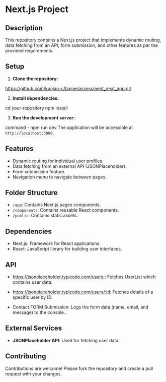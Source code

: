 # Next.js Project

## Description

This repository contains a Next.js project that implements dynamic routing, data fetching from an API, form submission, and other features as per the provided requirements.

## Setup

1. **Clone the repository:**
 
 https://github.com/kunjan-c/baseelassessment_next_app.git


2. **Install dependencies:**

cd your-repository
npm install

3. **Run the development server:**

command - npm run dev
The application will be accessible at `http://localhost:3000`.

## Features

- Dynamic routing for individual user profiles.
- Data fetching from an external API (JSONPlaceholder).
- Form submission feature.
- Navigation menu to navigate between pages.

## Folder Structure

- `/app`: Contains Next.js pages components.
- `/components`: Contains reusable React components.
- `/public`: Contains static assets.

## Dependencies

- Next.js: Framework for React applications.
- React: JavaScript library for building user interfaces.


## API 

- https://jsonplaceholder.typicode.com/users:: Fetches UserList which contains user data.
- https://jsonplaceholder.typicode.com/users/:id: Fetches details of a specific user by ID.

- Contact FORM Submission: Logs the form data (name, email, and message) to the console..

## External Services

- **JSONPlaceholder API**: Used for fetching user data.

## Contributing

Contributions are welcome! Please fork the repository and create a pull request with your changes.


